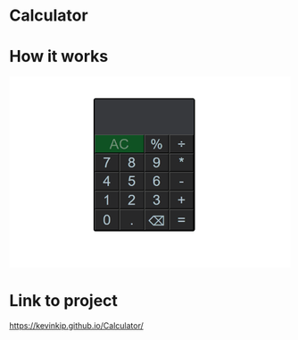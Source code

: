 # Calculator

# How it works
![](https://github.com/kevinkip/Calculator/blob/main/Calculator.gif)

# Link to project
https://kevinkip.github.io/Calculator/

